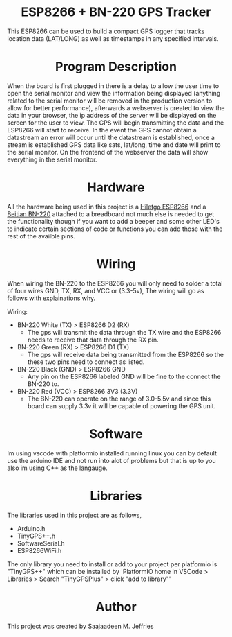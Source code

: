 <center><h1>ESP8266 + BN-220 GPS Tracker</h1></center>

This ESP8266 can be used to build a compact GPS logger that tracks location data (LAT/LONG) as well as timestamps in any specified intervals.

<center><h1>Program Description</h1></center>

When the board is first plugged in there is a delay to allow the user time to open the serial monitor and view the information being displayed (anything related to the serial monitor will be removed in the production version to allow for better performance), afterwards a webserver is created to view the data in your browser, the ip address of the server will be displayed on the screen for the user to view. The GPS will begin transmitting the data and the ESP8266 will start to receive. In the event the GPS cannot obtain a datastream an error will occur until the datastream is established, once a stream is established GPS data like sats, lat/long, time and date will print to the serial monitor. On the frontend of the webserver the data will show everything in the serial monitor.

<center><h1>Hardware</h1></center>

All the hardware being used in this project is a [Hiletgo ESP8266](https://a.co/d/daYSCQz) and a [Beitian BN-220](https://a.co/d/0MroIBl) attached to a breadboard not much else is needed to get the functionality though if you want to add a beeper and some other LED's to indicate certain sections of code or functions you can add those with the rest of the availble pins.

<center><h1>Wiring</h1></center>

When wiring the BN-220 to the ESP8266 you will only need to solder a total of four wires GND, TX, RX, and VCC or (3.3-5v), The wiring will go as follows with explainations why.

Wiring:
  - BN-220 White (TX) > ESP8266 D2 (RX)
      - The gps will transmit the data through the TX wire and the ESP8266 needs to receive that data through the RX pin.
  - BN-220 Green (RX) > ESP8266 D1 (TX)
      - The gps will receive data being transmitted from the ESP8266 so the these two pins need to connect as listed.
  - BN-220 Black (GND) > ESP8266 GND
      - Any pin on the ESP8266 labeled GND will be fine to the connect the BN-220 to.
  - BN-220 Red (VCC) > ESP8266 3V3 (3.3V)
      - The BN-220 can operate on the range of 3.0-5.5v and since this board can supply 3.3v it will be capable of powering the GPS unit.

<center><h1>Software</h1></center>

Im using vscode with platformio installed running linux you can by default use the arduino IDE and not run into alot of problems but that is up to you also im using C++ as the langauge.

<center><h1>Libraries</h1></center>

The libraries used in this project are as follows,

- Arduino.h
- TinyGPS++.h
- SoftwareSerial.h
- ESP8266WiFi.h

The only library you need to install or add to your project per platformio is "TinyGPS++" which can be installed by 'PlatformIO home in VSCode > Libraries > Search "TinyGPSPlus" > click "add to library"'

<center><h1>Author</h1></center>

This project was created by Saajaadeen M. Jeffries
